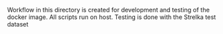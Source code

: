 Workflow in this directory is created for development and testing of the docker image.  All
scripts run on host.  Testing is done with the Strelka test dataset

